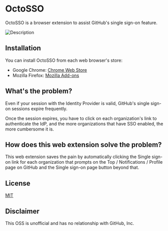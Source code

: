 # OctoSSO

OctoSSO is a browser extension to assist GitHub's single sign-on feature.

![Description](description.svg)

## Installation

You can install OctoSSO from each web browser's store:

- Google Chrome: [Chrome Web Store](https://chrome.google.com/webstore/detail/octosso/ngkigjcddendcidingmacfbbjnbbefff)
- Mozilla Firefox: [Mozilla Add-ons](https://addons.mozilla.org/ja/firefox/addon/octosso/)

## What's the problem?

Even if your session with the Identity Provider is valid, GitHub's single sign-on sessions expire frequently.

Once the session expires, you have to click on each organization's link to authenticate the IdP, and the more organizations that have SSO enabled, the more cumbersome it is.

## How does this web extension solve the problem?

This web extension saves the pain by automatically clicking the Single sign-on link for each organization that prompts on the Top / Notifications / Profile page on GitHub and the Single sign-on page button beyond that.

## License

[MIT](LICENSE)

## Disclaimer

This OSS is unofficial and has no relationship with GitHub, Inc.

